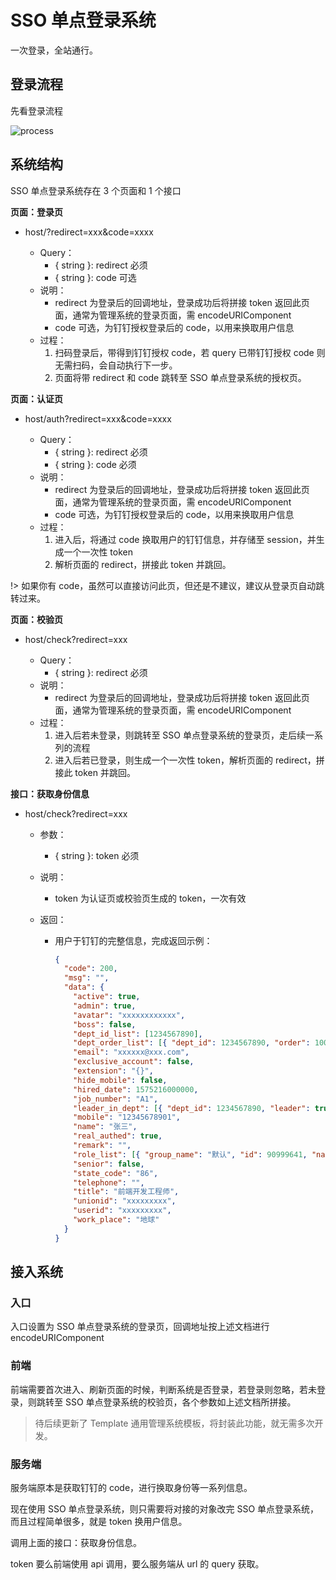 # SSO 单点登录系统

一次登录，全站通行。

## 登录流程

先看登录流程

![process](https://wepie-fe.github.io/docs-admin/sso/static/process.png)

## 系统结构

SSO 单点登录系统存在 3 个页面和 1 个接口

**页面：登录页**

- host/?redirect=xxx&code=xxxx

  - Query：
    - { string }: redirect 必须
    - { string }: code 可选
  - 说明：
    - redirect 为登录后的回调地址，登录成功后将拼接 token 返回此页面，通常为管理系统的登录页面，需 encodeURIComponent
    - code 可选，为钉钉授权登录后的 code，以用来换取用户信息
  - 过程：
    1. 扫码登录后，带得到钉钉授权 code，若 query 已带钉钉授权 code 则无需扫码，会自动执行下一步。
    2. 页面将带 redirect 和 code 跳转至 SSO 单点登录系统的授权页。

**页面：认证页**

- host/auth?redirect=xxx&code=xxxx

  - Query：
    - { string }: redirect 必须
    - { string }: code 必须
  - 说明：
    - redirect 为登录后的回调地址，登录成功后将拼接 token 返回此页面，通常为管理系统的登录页面，需 encodeURIComponent
    - code 可选，为钉钉授权登录后的 code，以用来换取用户信息
  - 过程：
    1. 进入后，将通过 code 换取用户的钉钉信息，并存储至 session，并生成一个一次性 token
    2. 解析页面的 redirect，拼接此 token 并跳回。

!> 如果你有 code，虽然可以直接访问此页，但还是不建议，建议从登录页自动跳转过来。

**页面：校验页**

- host/check?redirect=xxx

  - Query：
    - { string }: redirect 必须
  - 说明：
    - redirect 为登录后的回调地址，登录成功后将拼接 token 返回此页面，通常为管理系统的登录页面，需 encodeURIComponent
  - 过程：
    1. 进入后若未登录，则跳转至 SSO 单点登录系统的登录页，走后续一系列的流程
    2. 进入后若已登录，则生成一个一次性 token，解析页面的 redirect，拼接此 token 并跳回。

**接口：获取身份信息**

- host/check?redirect=xxx

  - 参数：
    - { string }: token 必须
  - 说明：
    - token 为认证页或校验页生成的 token，一次有效
  - 返回：

    - 用户于钉钉的完整信息，完成返回示例：

      ```json
      {
        "code": 200,
        "msg": "",
        "data": {
          "active": true,
          "admin": true,
          "avatar": "xxxxxxxxxxxx",
          "boss": false,
          "dept_id_list": [1234567890],
          "dept_order_list": [{ "dept_id": 1234567890, "order": 10000000000000 }],
          "email": "xxxxxx@xxx.com",
          "exclusive_account": false,
          "extension": "{}",
          "hide_mobile": false,
          "hired_date": 1575216000000,
          "job_number": "A1",
          "leader_in_dept": [{ "dept_id": 1234567890, "leader": true }],
          "mobile": "12345678901",
          "name": "张三",
          "real_authed": true,
          "remark": "",
          "role_list": [{ "group_name": "默认", "id": 90999641, "name": "主管" }],
          "senior": false,
          "state_code": "86",
          "telephone": "",
          "title": "前端开发工程师",
          "unionid": "xxxxxxxxx",
          "userid": "xxxxxxxxx",
          "work_place": "地球"
        }
      }
      ```

## 接入系统

### 入口

入口设置为 SSO 单点登录系统的登录页，回调地址按上述文档进行 encodeURIComponent

### 前端

前端需要首次进入、刷新页面的时候，判断系统是否登录，若登录则忽略，若未登录，则跳转至 SSO 单点登录系统的校验页，各个参数如上述文档所拼接。

> 待后续更新了 Template 通用管理系统模板，将封装此功能，就无需多次开发。

### 服务端

服务端原本是获取钉钉的 code，进行换取身份等一系列信息。

现在使用 SSO 单点登录系统，则只需要将对接的对象改完 SSO 单点登录系统，而且过程简单很多，就是 token 换用户信息。

调用上面的接口：获取身份信息。

token 要么前端使用 api 调用，要么服务端从 url 的 query 获取。

